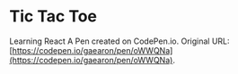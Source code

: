 # Tic Tac Toe
Learning React
A Pen created on CodePen.io. Original URL: [https://codepen.io/gaearon/pen/oWWQNa](https://codepen.io/gaearon/pen/oWWQNa).


